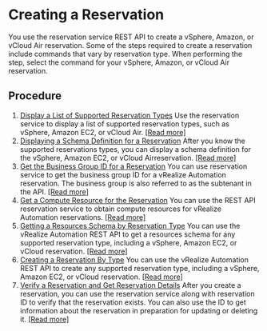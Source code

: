 # Creating a Reservation

You use the reservation service REST API to create a vSphere, Amazon, or vCloud Air reservation. Some of the steps required to create a reservation include commands that vary by reservation type. When performing the step, select the command for your vSphere, Amazon, or vCloud Air reservation. 

## **Procedure**

1. [Display a List of Supported Reservation Types](https://docs.vmware.com/en/vRealize-Automation/7.3/com.vmware.vra.programming.doc/GUID-57F7623F-6740-49EC-A572-0525D56862F1.html)  Use the reservation service to display a list of supported reservation types, such as vSphere, Amazon EC2, or vCloud Air. [\[Read more\]](https://docs.vmware.com/en/vRealize-Automation/7.3/com.vmware.vra.programming.doc/GUID-57F7623F-6740-49EC-A572-0525D56862F1.html)
2. [Displaying a Schema Definition for a Reservation](https://docs.vmware.com/en/vRealize-Automation/7.3/com.vmware.vra.programming.doc/GUID-E957942A-1CCC-4C16-8147-0F5D382CDCB5.html)  After you know the supported reservations types, you can display a schema definition for the vSphere, Amazon EC2, or vCloud Airreservation. [\[Read more\]](https://docs.vmware.com/en/vRealize-Automation/7.3/com.vmware.vra.programming.doc/GUID-E957942A-1CCC-4C16-8147-0F5D382CDCB5.html)
3. [Get the Business Group ID for a Reservation](https://docs.vmware.com/en/vRealize-Automation/7.3/com.vmware.vra.programming.doc/GUID-588865AE-0134-4087-B090-C725790C052C.html)  You can use reservation service to get the business group ID for a vRealize Automation reservation. The business group is also referred to as the subtenant in the API. [\[Read more\]](https://docs.vmware.com/en/vRealize-Automation/7.3/com.vmware.vra.programming.doc/GUID-588865AE-0134-4087-B090-C725790C052C.html)
4. [Get a Compute Resource for the Reservation](https://docs.vmware.com/en/vRealize-Automation/7.3/com.vmware.vra.programming.doc/GUID-AF6F177D-13C2-47AD-842D-1D341591D5F4.html)  You can use the REST API reservation service to obtain compute resources for vRealize Automation reservations. [\[Read more\]](https://docs.vmware.com/en/vRealize-Automation/7.3/com.vmware.vra.programming.doc/GUID-AF6F177D-13C2-47AD-842D-1D341591D5F4.html)
5. [Getting a Resources Schema by Reservation Type](https://docs.vmware.com/en/vRealize-Automation/7.3/com.vmware.vra.programming.doc/GUID-E54E0060-A39F-4AD9-AFD3-C542EB02DFA4.html)  You can use the vRealize Automation REST API to get a resources schema for any supported reservation type, including a vSphere, Amazon EC2, or vCloud reservation. [\[Read more\]](https://docs.vmware.com/en/vRealize-Automation/7.3/com.vmware.vra.programming.doc/GUID-E54E0060-A39F-4AD9-AFD3-C542EB02DFA4.html)
6. [Creating a Reservation By Type](https://docs.vmware.com/en/vRealize-Automation/7.3/com.vmware.vra.programming.doc/GUID-11510887-0F55-4EA4-858C-9881F94C718B.html)  You can use the vRealize Automation REST API to create any supported reservation type, including a vSphere, Amazon EC2, or vCloud reservation. [\[Read more\]](https://docs.vmware.com/en/vRealize-Automation/7.3/com.vmware.vra.programming.doc/GUID-11510887-0F55-4EA4-858C-9881F94C718B.html)
7. [Verify a Reservation and Get Reservation Details](https://docs.vmware.com/en/vRealize-Automation/7.3/com.vmware.vra.programming.doc/GUID-2A2D96DE-9BBE-414B-82AB-DD70B82D3E0C.html)  After you create a reservation, you can use the reservation service along with reservation ID to verify that the reservation exists. You can also use the ID to get information about the reservation in preparation for updating or deleting it. [\[Read more\]](https://docs.vmware.com/en/vRealize-Automation/7.3/com.vmware.vra.programming.doc/GUID-2A2D96DE-9BBE-414B-82AB-DD70B82D3E0C.html)

## 

